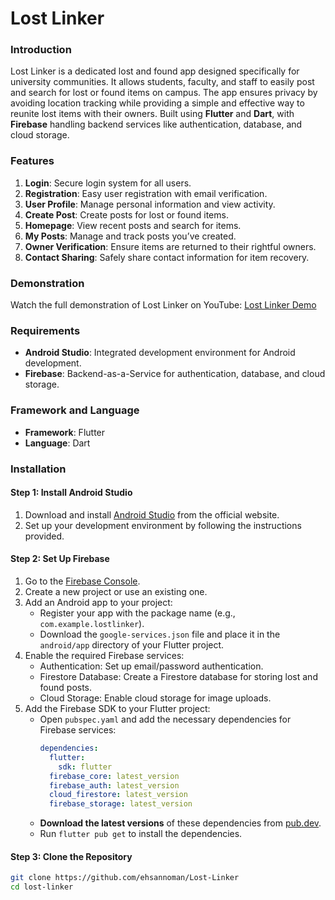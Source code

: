 # Lost Linker

### Introduction

Lost Linker is a dedicated lost and found app designed specifically for university communities. It allows students, faculty, and staff to easily post and search for lost or found items on campus. The app ensures privacy by avoiding location tracking while providing a simple and effective way to reunite lost items with their owners. Built using **Flutter** and **Dart**, with **Firebase** handling backend services like authentication, database, and cloud storage.

### Features

1. **Login**: Secure login system for all users.
2. **Registration**: Easy user registration with email verification.
3. **User Profile**: Manage personal information and view activity.
4. **Create Post**: Create posts for lost or found items.
5. **Homepage**: View recent posts and search for items.
6. **My Posts**: Manage and track posts you’ve created.
7. **Owner Verification**: Ensure items are returned to their rightful owners.
8. **Contact Sharing**: Safely share contact information for item recovery.

### Demonstration

Watch the full demonstration of Lost Linker on YouTube: [Lost Linker Demo](https://youtu.be/Z4z1xV1mcXw)

### Requirements

- **Android Studio**: Integrated development environment for Android development.
- **Firebase**: Backend-as-a-Service for authentication, database, and cloud storage.

### Framework and Language

- **Framework**: Flutter
- **Language**: Dart

### Installation

#### Step 1: Install Android Studio

1. Download and install [Android Studio](https://developer.android.com/studio) from the official website.
2. Set up your development environment by following the instructions provided.

#### Step 2: Set Up Firebase

1. Go to the [Firebase Console](https://console.firebase.google.com/).
2. Create a new project or use an existing one.
3. Add an Android app to your project:
   - Register your app with the package name (e.g., `com.example.lostlinker`).
   - Download the `google-services.json` file and place it in the `android/app` directory of your Flutter project.
4. Enable the required Firebase services:
   - Authentication: Set up email/password authentication.
   - Firestore Database: Create a Firestore database for storing lost and found posts.
   - Cloud Storage: Enable cloud storage for image uploads.
5. Add the Firebase SDK to your Flutter project:
   - Open `pubspec.yaml` and add the necessary dependencies for Firebase services:
     ```yaml
     dependencies:
       flutter:
         sdk: flutter
       firebase_core: latest_version
       firebase_auth: latest_version
       cloud_firestore: latest_version
       firebase_storage: latest_version
     ```
   - **Download the latest versions** of these dependencies from [pub.dev](https://pub.dev/).
   - Run `flutter pub get` to install the dependencies.

#### Step 3: Clone the Repository

```bash
git clone https://github.com/ehsannoman/Lost-Linker
cd lost-linker
